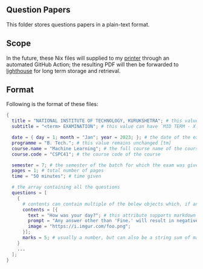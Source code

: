 ## Question Papers

This folder stores questions papers in a plain-text format.

## Scope

In the future, these Nix files will supplied to my [printer](https://github.com/GetPsyched/printer) through an automated GitHub Action; the resulting PDF will then be forwarded to [lighthouse](https://github.com/nkss-dev/lighthouse) for long term storage and retrieval.

## Format

Following is the format of these files:

```nix
{
  title = "NATIONAL INSTITUTE OF TECHNOLOGY, KURUKSHETRA"; # this value remains unchanged
  subtitle = "<term> EXAMINATION"; # this value can have `MID TERM - X` or `END TERM`

  date = { day = 1; month = "Jan"; year = 2023; }; # the date of the examination
  programme = "B. Tech."; # this value remains unchanged [tm]
  course.name = "Machine Learning"; # the full course name of the course
  course.code = "CSPC41"; # the course code of the course

  semester = 7; # the semester of the batch for which the exam was given
  pages = 1; # total number of pages
  time = "50 minutes"; # time given

  # the array containing all the questions
  questions = [
    {
      # contents can contain multiple of the below objects which, if any, will be resolved as OR questions.
      contents = [{
        text = "How was your day?"; # this attribute supports markdown formatting
        prompt = "Any answer other than 'Fine.' will result in negative marking.";
        image = "https://i.imgur.com/foo.png";
      }];
      marks = 5; # usually a number, but can also be a string sum of marks (eg. "2+2.5+2.5")
    }
    ...
  ];
}
```
